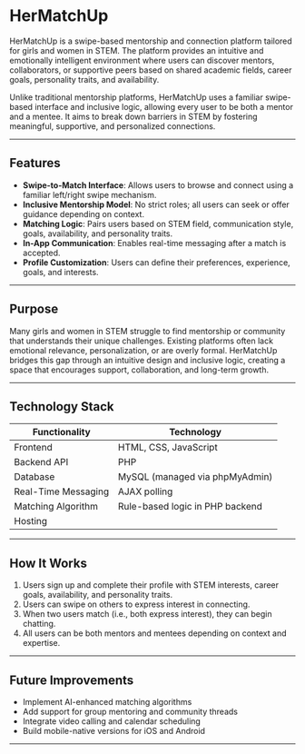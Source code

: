 # HerMatchUp

HerMatchUp is a swipe-based mentorship and connection platform tailored for girls and women in STEM. The platform provides an intuitive and emotionally intelligent environment where users can discover mentors, collaborators, or supportive peers based on shared academic fields, career goals, personality traits, and availability.

Unlike traditional mentorship platforms, HerMatchUp uses a familiar swipe-based interface and inclusive logic, allowing every user to be both a mentor and a mentee. It aims to break down barriers in STEM by fostering meaningful, supportive, and personalized connections.

---

## Features

- **Swipe-to-Match Interface**: Allows users to browse and connect using a familiar left/right swipe mechanism.
- **Inclusive Mentorship Model**: No strict roles; all users can seek or offer guidance depending on context.
- **Matching Logic**: Pairs users based on STEM field, communication style, goals, availability, and personality traits.
- **In-App Communication**: Enables real-time messaging after a match is accepted.
- **Profile Customization**: Users can define their preferences, experience, goals, and interests.

---

## Purpose

Many girls and women in STEM struggle to find mentorship or community that understands their unique challenges. Existing platforms often lack emotional relevance, personalization, or are overly formal. HerMatchUp bridges this gap through an intuitive design and inclusive logic, creating a space that encourages support, collaboration, and long-term growth.

---

## Technology Stack

| Functionality         | Technology                          |
|-----------------------|--------------------------------------|
| Frontend              | HTML, CSS, JavaScript                |
| Backend API           | PHP                                  |
| Database              | MySQL (managed via phpMyAdmin)       |
| Real-Time Messaging   | AJAX polling                         |
| Matching Algorithm    | Rule-based logic in PHP backend      |
| Hosting               |  


---

## How It Works

1. Users sign up and complete their profile with STEM interests, career goals, availability, and personality traits.
2. Users can swipe on others to express interest in connecting.
3. When two users match (i.e., both express interest), they can begin chatting.
4. All users can be both mentors and mentees depending on context and expertise.

---

## Future Improvements

- Implement AI-enhanced matching algorithms
- Add support for group mentoring and community threads
- Integrate video calling and calendar scheduling
- Build mobile-native versions for iOS and Android

---
